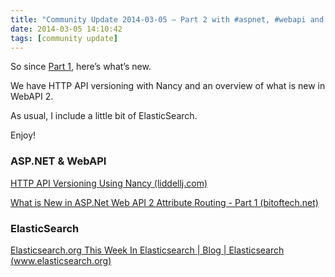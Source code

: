 ```yaml
---
title: "Community Update 2014-03-05 – Part 2 with #aspnet, #webapi and #elasticsearch"
date: 2014-03-05 14:10:42
tags: [community update]
---
```


So since [Part 1](http://blog.decayingcode.com/post/Community-Update-2014-03-05-Part-1-ish-dotnet-aspnet-oauth-and-owin), here’s what’s new.

We have HTTP API versioning with Nancy and an overview of what is new in WebAPI 2.

As usual, I include a little bit of ElasticSearch. 

Enjoy!

### ASP.NET &amp; WebAPI

[HTTP API Versioning Using Nancy (liddellj.com)](http://liddellj.com/http-api-versioning-using-nancy/)

[What is New in ASP.Net Web API 2 Attribute Routing - Part 1 (bitoftech.net)](http://bitoftech.net/2014/03/05/new-asp-net-web-api-2-attribute-routing-tutorial/)

### ElasticSearch

[Elasticsearch.org This Week In Elasticsearch | Blog | Elasticsearch (www.elasticsearch.org)](http://www.elasticsearch.org/blog/2014-03-05-this-week-in-elasticsearch/)